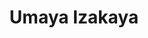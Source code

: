 ---
layout: place
title: "Umaya Izakaya"
permalink: /district-of-columbia/washington/umaya-izakaya.html
stateAbbr: DC
stateName: District of Columbia
cityName: Washington
seo:
  name: "Umaya Izakaya"
  type: Restaurant
  links: https://www.umayadc.com/
description: "Japanese comfort fare like robata grills & Asian-accented cocktails in a high-energy room. Umaya Izakaya serves delicious sushi in Washington, District of Columbia. Try fresh Japanese dishes for a great dining experience. Available for takeout, delivery, lunch, and dinner."
place_id: ChIJlWC6bJG3t4kRgVLUK6CRrbA
photos:
  - name: >-
      places/ChIJlWC6bJG3t4kRgVLUK6CRrbA/photos/AeeoHcK6MQ5bbagBopIViDCmYa6-yNd6GDyOAtD2k3ILdSpgmqu7AqgReLqjVaK8BuuTZcYQZp_hiJgKYBPHvm6pfx6hlpHwyUUTCIi5m7LOldOBPg8cE2_XmvlTY3p7oNAES_CrqyHU6vOajV-j8gKaNP6WGF_LlAgq6WEN2iisFn08B6WTo20Lwz58f_XnQgDYg0qdyhwOj-LGcDbqSu2Ps6pnPlxcgSDZiz3GvnTYeynUmODLHGqCfnQ13V7NaTsb06Fh0zSj31xwQ7F70pfKKjanESbRPk4P0q45AwcHiVlYGQ
    widthPx: 2048
    heightPx: 1367
    authorAttributions:
      - displayName: Umaya Izakaya
        uri: https://maps.google.com/maps/contrib/100611436737918320257
        photoUri: >-
          https://lh3.googleusercontent.com/a-/ALV-UjWCOaVBCHgrR4kkQAwleQC9IElu2FfRehDiiSiY6jGDI_H9tgDR=s100-p-k-no-mo
    flagContentUri: >-
      https://www.google.com/local/imagery/report/?cb_client=maps_api_places.places_api&image_key=!1e10!2sAF1QipMRUw-emrjDpJvy5MjTPV1W0LJCq9MpdqqUrsNQ&hl=en-US
    googleMapsUri: >-
      https://www.google.com/maps/place//data=!3m4!1e2!3m2!1sAF1QipMRUw-emrjDpJvy5MjTPV1W0LJCq9MpdqqUrsNQ!2e10!4m2!3m1!1s0x89b7b7916cba6095:0xb0ad91a02bd45281
  - name: >-
      places/ChIJlWC6bJG3t4kRgVLUK6CRrbA/photos/AeeoHcIO-B-Ct04J4BbMTo6XU3BuMdiPqs6Cxx1lSkHpxc_d45a43xaKuuQcJcdU36ru634gCZvHE_CzRIGMyugbt182DbHvA1Xpmi7JHm53lAoSgl_a-3V1_UOESga06Z2nEvPUJNqzr4YHCldZV_7JveGSnhR-C6gjZreeQzMotcFeO1ZmSazhyq99NWAYwGjSob8BPiXMtl8BWCSesMaKXcim0KSXOvxwmUTc3F6a1kP_SRWFSE0UneTxg9f0pnRwNh-AAS2MXczPcpOILCFO_TvE_SnCv0ZCRiuedVWgCVjXFw
    widthPx: 1200
    heightPx: 798
    authorAttributions:
      - displayName: Umaya Izakaya
        uri: https://maps.google.com/maps/contrib/100611436737918320257
        photoUri: >-
          https://lh3.googleusercontent.com/a-/ALV-UjWCOaVBCHgrR4kkQAwleQC9IElu2FfRehDiiSiY6jGDI_H9tgDR=s100-p-k-no-mo
    flagContentUri: >-
      https://www.google.com/local/imagery/report/?cb_client=maps_api_places.places_api&image_key=!1e10!2sAF1QipO9N5NZaXOLNYd-WMP2_b_AQ709RBedvYcQW48k&hl=en-US
    googleMapsUri: >-
      https://www.google.com/maps/place//data=!3m4!1e2!3m2!1sAF1QipO9N5NZaXOLNYd-WMP2_b_AQ709RBedvYcQW48k!2e10!4m2!3m1!1s0x89b7b7916cba6095:0xb0ad91a02bd45281
  - name: >-
      places/ChIJlWC6bJG3t4kRgVLUK6CRrbA/photos/AeeoHcJsb0r5u-_HVFmSrOqctEHeN50Jc-WD_H4ygdaWWn5OLoJQTLFtO9Jom1WJzOU05RO0rMYJ3V2hqlTke006BmVsaCZVTgIvQn6l_KrOY_djOSxAsEWpVkAeayWqpKhr0qAgEf9BxXURTBHjpKpynd-gIIhDeAGqQ2jSBy0SRoTy3HKNp1n9oQ7CBdLaaITQ1SkeADg9XGXflc_vI8v-6BnYcPxEui7avBa4tWZt5rUTFncjRhZPRTiri5DX_yAyqhnkbTYta9xlSfKPB4JGMM1g_rZs_r6bW8zypidwDX_HHTGtibKVa4OKZaOSoSkl9BkQCTDFze519pNJOBx5mQKniubRCYp4hCK1YffrObDTuz6GZgIIbx99TTX0aJ8W0hTwTVddv0ex3nF7jYezvTcvRh5-gFH2DwjAaFQhQxIgUg
    widthPx: 3600
    heightPx: 4800
    authorAttributions:
      - displayName: G N
        uri: https://maps.google.com/maps/contrib/114171973351266006618
        photoUri: >-
          https://lh3.googleusercontent.com/a/ACg8ocJ3tmOJwp8YQxY05CtGKz0I8mTumr6_6IL6HImivYqA_nL5Xw=s100-p-k-no-mo
    flagContentUri: >-
      https://www.google.com/local/imagery/report/?cb_client=maps_api_places.places_api&image_key=!1e10!2sCIHM0ogKEICAgMDIj9OnRg&hl=en-US
    googleMapsUri: >-
      https://www.google.com/maps/place//data=!3m4!1e2!3m2!1sCIHM0ogKEICAgMDIj9OnRg!2e10!4m2!3m1!1s0x89b7b7916cba6095:0xb0ad91a02bd45281
  - name: >-
      places/ChIJlWC6bJG3t4kRgVLUK6CRrbA/photos/AeeoHcJtJzT3deg71x51nbogC7GCuJyN2Tu8eAIBnr6NVgF3Qhxag9oBzNRkjd4jFVfHiGxmZfGFvv2WqpnXA_QN3lpYM71YxLdWOFnIKlYuHyERGnTdTWwtMc1n-TX1VZJxJQgblzZw9xH76E9fUAOsd5mMArmQMfptjfh7faJ7--ob0eI4iVNBIPPapRJmeZabdGV58VblUqZ0O0BZQKiRooeK-8aJWXBuqMri7f0x2G23QgB3sPaXDKJuIPUiPYrsOsVY0bMB7QwXDiqO_HHO86wZ3kFEpw873TipLUycFCwD3Q-CAmbcysB8ppaUP0cW-5WMd3jcJti5LTkIFcUu2wD50-bEhNADHIsdEEy27gNkF5QiyfbtgT0qONVsqZIsI_fqrpfNSXfBwpNssuWSnxSj2EW1ldBtK2_GpcKnIJoZ-7Yg
    widthPx: 3024
    heightPx: 4032
    authorAttributions:
      - displayName: Aris Castro
        uri: https://maps.google.com/maps/contrib/104076850289740836503
        photoUri: >-
          https://lh3.googleusercontent.com/a/ACg8ocL-mGNpI-NEibzatOWd4NE0Ftr6GFp0LwuTp2wKPvlR-qn7V78=s100-p-k-no-mo
    flagContentUri: >-
      https://www.google.com/local/imagery/report/?cb_client=maps_api_places.places_api&image_key=!1e10!2sCIHM0ogKEICAgICDt-6hngE&hl=en-US
    googleMapsUri: >-
      https://www.google.com/maps/place//data=!3m4!1e2!3m2!1sCIHM0ogKEICAgICDt-6hngE!2e10!4m2!3m1!1s0x89b7b7916cba6095:0xb0ad91a02bd45281
  - name: >-
      places/ChIJlWC6bJG3t4kRgVLUK6CRrbA/photos/AeeoHcJayMREfFdJMvZNPqRRGw0OOIH_Mwlz2dGoU3ofcqGLMco_fpdc6pDUn6nQFw2Q-n6P5V5O7nkfpYCNPQVBDSWgl7oCIhUxJ94GlVV4zZlPozHPIAeoKGJ5_RyD08zkiTIt66O2vmwXJjLYs-bHoQ8zUj1n8mOB-6fuxmg93W_Y0aSCukMwJ7eGxcw8g1sC7WZDRXYn7g7e4Up-Cp4NJlrvyPSDRtFYyntGJvks-9tvEMK0IfFb4S9NBMADk_WVq2Vv1lcCEnyoW5L0H7q7V-zD4TQWottoCjDv0mACSLIKk0pyqwWcW3x7GDpVLlu3qvbVDYUlz0nJvVvZYJ4pA5FYYXKuI1mAFXhOQi3AzjiuTvgE3gM1BisSiPegJ-1f8yXobdA5fRUcB7DglZHBvSYRi-1IDD82oG55ltg3DnA
    widthPx: 3600
    heightPx: 4800
    authorAttributions:
      - displayName: G N
        uri: https://maps.google.com/maps/contrib/114171973351266006618
        photoUri: >-
          https://lh3.googleusercontent.com/a/ACg8ocJ3tmOJwp8YQxY05CtGKz0I8mTumr6_6IL6HImivYqA_nL5Xw=s100-p-k-no-mo
    flagContentUri: >-
      https://www.google.com/local/imagery/report/?cb_client=maps_api_places.places_api&image_key=!1e10!2sCIHM0ogKEICAgMDIj9OnVg&hl=en-US
    googleMapsUri: >-
      https://www.google.com/maps/place//data=!3m4!1e2!3m2!1sCIHM0ogKEICAgMDIj9OnVg!2e10!4m2!3m1!1s0x89b7b7916cba6095:0xb0ad91a02bd45281
  - name: >-
      places/ChIJlWC6bJG3t4kRgVLUK6CRrbA/photos/AeeoHcJzuYfmOXeF41T8lM9zHamXK8Wtcktv1F_32VbE7jY72uAesAk6KG8MpJWNlfciZD8yqKWXSeOVPsNgNzxujRYO7QJnmpJP2NF-Z_xU63-S3KaRR4Q_Wz9qQMIxk9Zg06RXSbwiht19PePOIQDhHEx_qGbmQZ_ZpvHb1vvLWAXF2qO0MQHw29hrsHXXYXuB7OxlJVhbjv_0GhEVE0hPU8lCl6D24aLE65V7uzKkqZlfq3UxqNFdPGJxit0__SnUWlql3zv3CC43vM_rEzNAL8qEDMh6nXf7qHmEM6iJR-Z7rzMXu7Jvp__uQ1U5HlKUXHrdS-DSQfM9jHzpfvoOwNydadfkxHCwnGlljE7N0virdfxROQgk6BnxNCw5FOaMq6lLuwVlIYyYndEkTUBOXCFcVkhPaMykjyWYa-q3W6orbg
    widthPx: 3600
    heightPx: 4800
    authorAttributions:
      - displayName: G N
        uri: https://maps.google.com/maps/contrib/114171973351266006618
        photoUri: >-
          https://lh3.googleusercontent.com/a/ACg8ocJ3tmOJwp8YQxY05CtGKz0I8mTumr6_6IL6HImivYqA_nL5Xw=s100-p-k-no-mo
    flagContentUri: >-
      https://www.google.com/local/imagery/report/?cb_client=maps_api_places.places_api&image_key=!1e10!2sCIHM0ogKEICAgMDIj9OnNg&hl=en-US
    googleMapsUri: >-
      https://www.google.com/maps/place//data=!3m4!1e2!3m2!1sCIHM0ogKEICAgMDIj9OnNg!2e10!4m2!3m1!1s0x89b7b7916cba6095:0xb0ad91a02bd45281
  - name: >-
      places/ChIJlWC6bJG3t4kRgVLUK6CRrbA/photos/AeeoHcKCIH7HqQiX8yXewHBX3n7C4V_WOOjdvB8R2ODs-TzbcRTg5vZM1xRGSPnvmeiroc1Jhs-UQ-XiPuXyEKa6_90A8ABme6svqAWWBlWny0hy7WJLYHN72_Ck2J3XUvY_jDylPHnNptN9lWUPg-e-MHqNxAOwzhLQs7Keq4AUAqbhbwQnX0NmHSnkUYOsdBELCz8Ga2rQt5bu1Hyb9NnojZsXkjxCfPsxkhn5F7pkv5NWkisfLT63gxOY5mBcELk8SaxEDJrt7u-5ZcwBPqdNoNQIrYDbrKcomQMzvCa6FoTBx_RT5WB33JmIml6fX7RnJTgXR0_rf5VB0UUzuah-LJ6IxVxG7LKL9if6CuB6lUlIx46sBFoFAznbeSiN_kjC2a5z81HG0NnsEmvD-Z4y8SAePzt3Jd5AF2rZYp3cLs5ORw
    widthPx: 4000
    heightPx: 3000
    authorAttributions:
      - displayName: Allan Tseng
        uri: https://maps.google.com/maps/contrib/105761133290493397437
        photoUri: >-
          https://lh3.googleusercontent.com/a-/ALV-UjXvPnUIK5RRNGbo-Fxdjcb5gft-Cn52XR_TgEBNtgH7xXziE_E=s100-p-k-no-mo
    flagContentUri: >-
      https://www.google.com/local/imagery/report/?cb_client=maps_api_places.places_api&image_key=!1e10!2sCIHM0ogKEICAgICD9aClYA&hl=en-US
    googleMapsUri: >-
      https://www.google.com/maps/place//data=!3m4!1e2!3m2!1sCIHM0ogKEICAgICD9aClYA!2e10!4m2!3m1!1s0x89b7b7916cba6095:0xb0ad91a02bd45281
  - name: >-
      places/ChIJlWC6bJG3t4kRgVLUK6CRrbA/photos/AeeoHcIULvDrSSckf7AcnONofJepK0gZTLmnBUkS_mD_ndXM_OfwVtMsgLpddhqqvr-9tzNFKFMLggQxQHI2FrYc5N7KOCsJSBiigYQrzH5qfW3P15qzX-dUgv_f8Rt178vVnzIojfLwcxeHrEiPUbC1la_4ADO-SIoClXDC4NZxX6vZP-PXnPTa6mKmobWLg9Q6EEGM_aj_JHMaitJugyPf8dacg_p-8_zQIC0JMN-H4Xgb3Mfuf88de9Rgyg90pgnvEYTzukBgdc09UpIlqjKCfz6FO7ygy-6c7PY11CltzgefE68XWVHh-qcPyw8nK6M1gOzbMwEKly1JmoS9gth8OtxNRx3Ml6xKS0ksEc8PLVn2pdAXc-Y5ir0qM8Y3ud7HsAhCj4iAotgza9rbO3sh6Agk14FFmLOCQbHKsnbo4SHpxHc
    widthPx: 4032
    heightPx: 3024
    authorAttributions:
      - displayName: Amanda Masset
        uri: https://maps.google.com/maps/contrib/109780260211839432118
        photoUri: >-
          https://lh3.googleusercontent.com/a-/ALV-UjVdM-craaALiVXis6DF_8_WTLpQ9lqxRoklwxIIbabx4LDFeZtZfA=s100-p-k-no-mo
    flagContentUri: >-
      https://www.google.com/local/imagery/report/?cb_client=maps_api_places.places_api&image_key=!1e10!2sCIHM0ogKEICAgIDbtZ6_8wE&hl=en-US
    googleMapsUri: >-
      https://www.google.com/maps/place//data=!3m4!1e2!3m2!1sCIHM0ogKEICAgIDbtZ6_8wE!2e10!4m2!3m1!1s0x89b7b7916cba6095:0xb0ad91a02bd45281
  - name: >-
      places/ChIJlWC6bJG3t4kRgVLUK6CRrbA/photos/AeeoHcKQQSMTQ-HbxgnR_420cFPWR_jVKLPYAguzR-Rp0K7mhNSo1muUBYhw7kAAyCPSHuB9_MavuM7jiimtv7CbG8IhjNarE1W2nxuPJQ3fO_TWV0Nxe8hNXsBV_mLVFogVvI6WOG164LCL8ulonnPU952mR-Zo0mlrWzGGMEiKY-Pwh9aMeCTkC8zn-7ZILUXp4OZ8vqqXe6b2l2i465S_SxwDzL_n185E0msf9QuLQ31laf5QODOe8O6s8St14SiMVl70e_7y4-8lkFCk3lADBgczKBsAflSCHT6q5LEi2YNXtmor4HiwiAg-pFmFsZseSeqYgH2ecy5U0yPdKr2lh-KPII_DrTAbrR7BKeKS9m5ANFp10uwA1nnmFFLzmF8C6WL-RmYvUmu4Wb83bndJDpX6Bqls_HmJyYoIQLy6aK6uCA
    widthPx: 3840
    heightPx: 2053
    authorAttributions:
      - displayName: Hilda Kroll
        uri: https://maps.google.com/maps/contrib/100441671474418921617
        photoUri: >-
          https://lh3.googleusercontent.com/a/ACg8ocLpqdr2HAYYR6GyteJDIodyhpe66mZSOWG9OWV3T6jnXuNy2w=s100-p-k-no-mo
    flagContentUri: >-
      https://www.google.com/local/imagery/report/?cb_client=maps_api_places.places_api&image_key=!1e10!2sCIHM0ogKEICAgIDj6tiEcA&hl=en-US
    googleMapsUri: >-
      https://www.google.com/maps/place//data=!3m4!1e2!3m2!1sCIHM0ogKEICAgIDj6tiEcA!2e10!4m2!3m1!1s0x89b7b7916cba6095:0xb0ad91a02bd45281
  - name: >-
      places/ChIJlWC6bJG3t4kRgVLUK6CRrbA/photos/AeeoHcJPbEl3j7qXi-VLCPMIL9hO-7wNad3osmsQ-wfJPxGTFWIbodlvbxnSp53f5HkkAsaTFu-U5LGpRXOCfNyve87dmQXVdycY-taYWvrrkHkgdZC_CW_pJu3NFZYCQH_R0pzh_xkOzpNrCSj4OkAzkZ1hvy2dCyn0N4bO5UYWWsa04j5ulUgPIVK3ejhte1zlDz66eRM0GyeZ6iZ5_KQFDX7YEuKbMmgEBGhomLhJK9mQLc-VmBTIAuBIy4dW1KxKEixOK78Q968zymXEsliVDZXx2gz8AXikRZslKiq4LifrJdwwZa6xHjLedQSQ46rx7fF3zHWq8TSms4PAaiQf2whsCm74V6_1omQd_8yJMkr2JpZDbAB26PeAYp2-n6yAwN-1aoF8DpFlT1KPzlbvaWvZva_HSHgui5Xko2Ei_KcAU2I
    widthPx: 1944
    heightPx: 2592
    authorAttributions:
      - displayName: Chris Barnes
        uri: https://maps.google.com/maps/contrib/112913964318200233764
        photoUri: >-
          https://lh3.googleusercontent.com/a/ACg8ocIkwiPAnlvgvkX5ogpGD44u8Tk2nmuVc81AmCCqtax3EZu_pg=s100-p-k-no-mo
    flagContentUri: >-
      https://www.google.com/local/imagery/report/?cb_client=maps_api_places.places_api&image_key=!1e10!2sCIHM0ogKEICAgICksbnY_gE&hl=en-US
    googleMapsUri: >-
      https://www.google.com/maps/place//data=!3m4!1e2!3m2!1sCIHM0ogKEICAgICksbnY_gE!2e10!4m2!3m1!1s0x89b7b7916cba6095:0xb0ad91a02bd45281
address: 733 10th St NW, Washington, DC 20001, USA
street: 733 10th St NW
city: Washington
state: DC
zip: '20001'
country: USA
neighborhood: Northwest Washington
latitude: '38.898734'
longitude: '-77.025709'
accessibility_options:
  wheelchairAccessibleEntrance: true
  wheelchairAccessibleRestroom: true
  wheelchairAccessibleSeating: true
business_status: OPERATIONAL
name: Umaya Izakaya
google_maps_links:
  directionsUri: >-
    https://www.google.com/maps/dir//''/data=!4m7!4m6!1m1!4e2!1m2!1m1!1s0x89b7b7916cba6095:0xb0ad91a02bd45281!3e0
  placeUri: https://maps.google.com/?cid=12730991838762390145
  writeAReviewUri: >-
    https://www.google.com/maps/place//data=!4m3!3m2!1s0x89b7b7916cba6095:0xb0ad91a02bd45281!12e1
  reviewsUri: >-
    https://www.google.com/maps/place//data=!4m4!3m3!1s0x89b7b7916cba6095:0xb0ad91a02bd45281!9m1!1b1
  photosUri: >-
    https://www.google.com/maps/place//data=!4m3!3m2!1s0x89b7b7916cba6095:0xb0ad91a02bd45281!10e5
primary_type: Japanese Restaurant
opening_hours:
  regular: null
  current: null
secondary_opening_hours:
  regular:
    weekdayDescriptions: null
    type: null
  current:
    weekdayDescriptions: null
    type: null
phone: (202) 290-3443
price_level: PRICE_LEVEL_MODERATE
price_range: $20 &ndash; $30
rating: '4.0'
rating_count: 0
website: https://www.umayadc.com/
reviews:
  - name: >-
      places/ChIJlWC6bJG3t4kRgVLUK6CRrbA/reviews/ChdDSUhNMG9nS0VJQ0FnTURneXEtdnZBRRAB
    relativePublishTimeDescription: a month ago
    rating: 4
    text:
      text: >-
        I came here with some colleagues for lunch, and I was pretty impressed.
        The spicy chicken rice bowl was actually spicy, which I liked. Our
        server was super nice. He gave us recommendations and was quite
        attentive to our table. The atmosphere was very laid back, quiet, and
        peaceful. If you're in the DC area, definitely give Umaya Izakaya a try.
      languageCode: en
    originalText:
      text: >-
        I came here with some colleagues for lunch, and I was pretty impressed.
        The spicy chicken rice bowl was actually spicy, which I liked. Our
        server was super nice. He gave us recommendations and was quite
        attentive to our table. The atmosphere was very laid back, quiet, and
        peaceful. If you're in the DC area, definitely give Umaya Izakaya a try.
      languageCode: en
    authorAttribution:
      displayName: K. H.
      uri: https://www.google.com/maps/contrib/101880628119126687208/reviews
      photoUri: >-
        https://lh3.googleusercontent.com/a-/ALV-UjUvO4nKjo8P5h2GzVXXfRr96OM761Rc2osjyAugNIUFwk3dH2dx=s128-c0x00000000-cc-rp-mo-ba4
    publishTime: '2025-02-24T02:16:50.769704Z'
    flagContentUri: >-
      https://www.google.com/local/review/rap/report?postId=ChdDSUhNMG9nS0VJQ0FnTURneXEtdnZBRRAB&d=17924085&t=1
    googleMapsUri: >-
      https://www.google.com/maps/reviews/data=!4m6!14m5!1m4!2m3!1sChdDSUhNMG9nS0VJQ0FnTURneXEtdnZBRRAB!2m1!1s0x89b7b7916cba6095:0xb0ad91a02bd45281
  - name: >-
      places/ChIJlWC6bJG3t4kRgVLUK6CRrbA/reviews/ChZDSUhNMG9nS0VJQ0FnTUN3bWFldlF3EAE
    relativePublishTimeDescription: 3 weeks ago
    rating: 4
    text:
      text: >-
        Great service. Cozy place.  Food was good, but not outstanding. My son
        liked it more than I did. Our server was very friendly.  Tea: is a tea
        bag in the cup. I had chirashi.  My son has eel. All in all it was ok
        for my taste.
      languageCode: en
    originalText:
      text: >-
        Great service. Cozy place.  Food was good, but not outstanding. My son
        liked it more than I did. Our server was very friendly.  Tea: is a tea
        bag in the cup. I had chirashi.  My son has eel. All in all it was ok
        for my taste.
      languageCode: en
    authorAttribution:
      displayName: Aleksandra Morel
      uri: https://www.google.com/maps/contrib/110423048953455638032/reviews
      photoUri: >-
        https://lh3.googleusercontent.com/a-/ALV-UjVD6-cn-s5oYBvHNJWa0SXNXcoB6LcmoD8hCEwKQ-F_ULAShQ0=s128-c0x00000000-cc-rp-mo-ba6
    publishTime: '2025-03-19T20:27:59.559516Z'
    flagContentUri: >-
      https://www.google.com/local/review/rap/report?postId=ChZDSUhNMG9nS0VJQ0FnTUN3bWFldlF3EAE&d=17924085&t=1
    googleMapsUri: >-
      https://www.google.com/maps/reviews/data=!4m6!14m5!1m4!2m3!1sChZDSUhNMG9nS0VJQ0FnTUN3bWFldlF3EAE!2m1!1s0x89b7b7916cba6095:0xb0ad91a02bd45281
  - name: >-
      places/ChIJlWC6bJG3t4kRgVLUK6CRrbA/reviews/ChZDSUhNMG9nS0VJQ0FnTURJd3RXTUlnEAE
    relativePublishTimeDescription: in the last week
    rating: 5
    text:
      text: >-
        Freshly prepared, delicious food. We ordered garden roll, house salad
        and the chicken meatball skewers.
      languageCode: en
    originalText:
      text: >-
        Freshly prepared, delicious food. We ordered garden roll, house salad
        and the chicken meatball skewers.
      languageCode: en
    authorAttribution:
      displayName: Jaime Maynard
      uri: https://www.google.com/maps/contrib/109160685697559257645/reviews
      photoUri: >-
        https://lh3.googleusercontent.com/a/ACg8ocIkwtJKM0H_6rdEhOMowzjXUXOX3n5SU08QPb-sq_rNpIlueA=s128-c0x00000000-cc-rp-mo-ba4
    publishTime: '2025-04-08T09:29:55.448933Z'
    flagContentUri: >-
      https://www.google.com/local/review/rap/report?postId=ChZDSUhNMG9nS0VJQ0FnTURJd3RXTUlnEAE&d=17924085&t=1
    googleMapsUri: >-
      https://www.google.com/maps/reviews/data=!4m6!14m5!1m4!2m3!1sChZDSUhNMG9nS0VJQ0FnTURJd3RXTUlnEAE!2m1!1s0x89b7b7916cba6095:0xb0ad91a02bd45281
  - name: >-
      places/ChIJlWC6bJG3t4kRgVLUK6CRrbA/reviews/ChZDSUhNMG9nS0VJQ0FnTURRd3YyeFRREAE
    relativePublishTimeDescription: a month ago
    rating: 1
    text:
      text: >-
        We went as a family of 7, and we were served with the worst food ever.
        We didn’t even touch our food. It was bad look and taste. And on top of
        that, when we get up to leave, no one even bothered to come and check
        what happened. They are the worst.  Poor service, bad attitude and they
        charged us $150 for the food we didn’t even eat. So disappointing. They
        don’t know what fresh and clean food is. I don’t recommend for any one
        to go!
      languageCode: en
    originalText:
      text: >-
        We went as a family of 7, and we were served with the worst food ever.
        We didn’t even touch our food. It was bad look and taste. And on top of
        that, when we get up to leave, no one even bothered to come and check
        what happened. They are the worst.  Poor service, bad attitude and they
        charged us $150 for the food we didn’t even eat. So disappointing. They
        don’t know what fresh and clean food is. I don’t recommend for any one
        to go!
      languageCode: en
    authorAttribution:
      displayName: Jerry Tad
      uri: https://www.google.com/maps/contrib/110768409196789960474/reviews
      photoUri: >-
        https://lh3.googleusercontent.com/a-/ALV-UjW0aKV_Efh76n_sUv2dWhloI9hh7j2r9t4r3Fy-YFI4SivZ-Jba=s128-c0x00000000-cc-rp-mo
    publishTime: '2025-03-10T01:33:10.225780Z'
    flagContentUri: >-
      https://www.google.com/local/review/rap/report?postId=ChZDSUhNMG9nS0VJQ0FnTURRd3YyeFRREAE&d=17924085&t=1
    googleMapsUri: >-
      https://www.google.com/maps/reviews/data=!4m6!14m5!1m4!2m3!1sChZDSUhNMG9nS0VJQ0FnTURRd3YyeFRREAE!2m1!1s0x89b7b7916cba6095:0xb0ad91a02bd45281
  - name: >-
      places/ChIJlWC6bJG3t4kRgVLUK6CRrbA/reviews/ChdDSUhNMG9nS0VJQ0FnSURidFo2X2t3RRAB
    relativePublishTimeDescription: 8 months ago
    rating: 5
    text:
      text: >-
        I am honestly shocked that this place wasn't busier. We had a
        reservation, but didn't need it. Of course, we dined on a Wednesday
        night, so  that may be the reason why is so dead. Our server was
        awesome. Very prompt and friendly. I would definitely come back.


        We started with a shrimp tempura roll and two pieces of sake nigiri. My
        son said it was the best sushi  he has had in a long time. The pork
        belly buns were like no other. Very flavorful. The pork gyoza was also
        full of flavor. I got the beef yakisoba noodles. Holy crow, the portion
        was huge and it was so good! Definitely a must try. My son got the
        Tonkatsu Ramen with extra egg and the side of extra spice. He absolutely
        loves it. I read some reviews with customers complaining that the
        portions were too small. I disagree. We couldn't finish our meals, and
        no, it's not because we had too many appetizers.  The portions were big.
      languageCode: en
    originalText:
      text: >-
        I am honestly shocked that this place wasn't busier. We had a
        reservation, but didn't need it. Of course, we dined on a Wednesday
        night, so  that may be the reason why is so dead. Our server was
        awesome. Very prompt and friendly. I would definitely come back.


        We started with a shrimp tempura roll and two pieces of sake nigiri. My
        son said it was the best sushi  he has had in a long time. The pork
        belly buns were like no other. Very flavorful. The pork gyoza was also
        full of flavor. I got the beef yakisoba noodles. Holy crow, the portion
        was huge and it was so good! Definitely a must try. My son got the
        Tonkatsu Ramen with extra egg and the side of extra spice. He absolutely
        loves it. I read some reviews with customers complaining that the
        portions were too small. I disagree. We couldn't finish our meals, and
        no, it's not because we had too many appetizers.  The portions were big.
      languageCode: en
    authorAttribution:
      displayName: Amanda Masset
      uri: https://www.google.com/maps/contrib/109780260211839432118/reviews
      photoUri: >-
        https://lh3.googleusercontent.com/a-/ALV-UjVdM-craaALiVXis6DF_8_WTLpQ9lqxRoklwxIIbabx4LDFeZtZfA=s128-c0x00000000-cc-rp-mo-ba3
    publishTime: '2024-08-07T21:56:23.040289Z'
    flagContentUri: >-
      https://www.google.com/local/review/rap/report?postId=ChdDSUhNMG9nS0VJQ0FnSURidFo2X2t3RRAB&d=17924085&t=1
    googleMapsUri: >-
      https://www.google.com/maps/reviews/data=!4m6!14m5!1m4!2m3!1sChdDSUhNMG9nS0VJQ0FnSURidFo2X2t3RRAB!2m1!1s0x89b7b7916cba6095:0xb0ad91a02bd45281
parking_options:
  paidStreetParking: true
  valetParking: false
  paidGarageParking: true
payment_options:
  acceptsCreditCards: true
  acceptsDebitCards: true
  acceptsCashOnly: false
  acceptsNfc: true
allow_dogs: null
curbside_pickup: null
delivery: true
dine_in: true
good_for_children: true
good_for_groups: true
good_for_sports: true
live_music: false
menu_for_children: false
outdoor_seating: true
reservable: true
restroom: true
serves_beer: true
serves_breakfast: null
serves_brunch: false
serves_cocktails: true
serves_coffee: true
serves_dinner: true
serves_dessert: true
serves_lunch: true
serves_vegetarian_food: true
serves_wine: true
takeout: true
update_category: essentials
summary: >-
  Japanese comfort fare like robata grills & Asian-accented cocktails in a
  high-energy room.

---